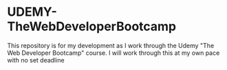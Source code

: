 # UDEMY-TheWebDeveloperBootcamp
This repository is for my development as I work through the Udemy "The Web Developer Bootcamp" course. I will work through this at my own pace with no set deadline
